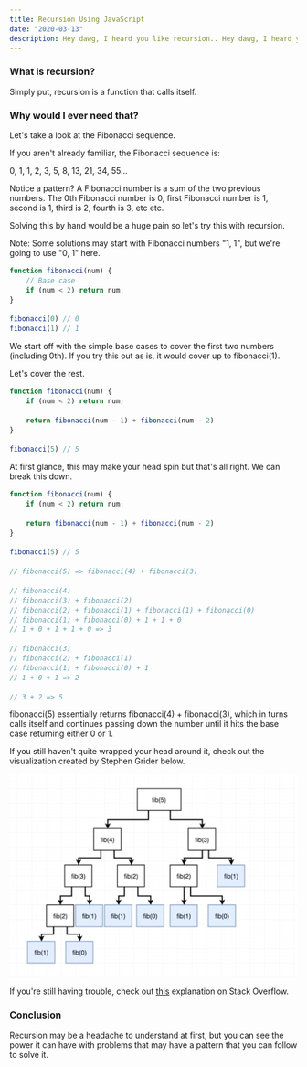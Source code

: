 ```yaml
---
title: Recursion Using JavaScript
date: "2020-03-13"
description: Hey dawg, I heard you like recursion.. Hey dawg, I heard you like recursion..
---
```


<h3>What is recursion?</h3>

Simply put, recursion is a function that calls itself.

<h3>Why would I ever need that?</h3>

Let's take a look at the Fibonacci sequence.

If you aren't already familiar, the Fibonacci sequence is:

0, 1, 1, 2, 3, 5, 8, 13, 21, 34, 55...

Notice a pattern? A Fibonacci number is a sum of the two previous numbers. The 0th Fibonacci number is 0, first Fibonacci number is 1, second is 1, third is 2, fourth is 3, etc etc.

Solving this by hand would be a huge pain so let's try this with recursion.

Note: Some solutions may start with Fibonacci numbers "1, 1", but we're going to use "0, 1" here.

```javascript
function fibonacci(num) {
    // Base case
    if (num < 2) return num;
}

fibonacci(0) // 0
fibonacci(1) // 1
```

We start off with the simple base cases to cover the first two numbers (including 0th). If you try this out as is, it would cover up to fibonacci(1).

Let's cover the rest.

```javascript
function fibonacci(num) {
    if (num < 2) return num;

    return fibonacci(num - 1) + fibonacci(num - 2)
}

fibonacci(5) // 5
```

At first glance, this may make your head spin but that's all right. We can break this down.

```javascript
function fibonacci(num) {
    if (num < 2) return num;

    return fibonacci(num - 1) + fibonacci(num - 2)
}

fibonacci(5) // 5

// fibonacci(5) => fibonacci(4) + fibonacci(3)

// fibonacci(4)
// fibonacci(3) + fibonacci(2)
// fibonacci(2) + fibonacci(1) + fibonacci(1) + fibonacci(0)
// fibonacci(1) + fibonacci(0) + 1 + 1 + 0
// 1 + 0 + 1 + 1 + 0 => 3

// fibonacci(3)
// fibonacci(2) + fibonacci(1)
// fibonacci(1) + fibonacci(0) + 1
// 1 + 0 + 1 => 2

// 3 + 2 => 5
```

fibonacci(5) essentially returns fibonacci(4) + fibonacci(3), which in turns calls itself and continues passing down the number until it hits the base case returning either 0 or 1.

If you still haven't quite wrapped your head around it, check out the visualization created by Stephen Grider below.

<img src="./recursion-tree.png" /><br>

If you're still having trouble, check out <a href="https://stackoverflow.com/a/8845269" target="_blank" rel="noopener noreferrer">this</a> explanation on Stack Overflow.

<h3>Conclusion</h3>

Recursion may be a headache to understand at first, but you can see the power it can have with problems that may have a pattern that you can follow to solve it.
